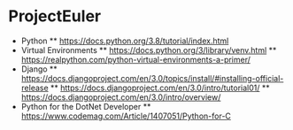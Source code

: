# ProjectEuler
* Python
** https://docs.python.org/3.8/tutorial/index.html
* Virtual Environments
** https://docs.python.org/3/library/venv.html
** https://realpython.com/python-virtual-environments-a-primer/
* Django
** https://docs.djangoproject.com/en/3.0/topics/install/#installing-official-release
** https://docs.djangoproject.com/en/3.0/intro/tutorial01/
** https://docs.djangoproject.com/en/3.0/intro/overview/
* Python for the DotNet Developer
** https://www.codemag.com/Article/1407051/Python-for-C
